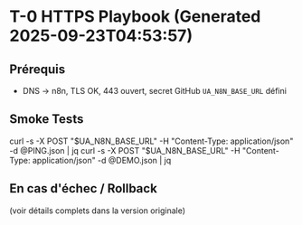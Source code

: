 # T-0 HTTPS Playbook (Generated 2025-09-23T04:53:57)
## Prérequis
- DNS → n8n, TLS OK, 443 ouvert, secret GitHub `UA_N8N_BASE_URL` défini
## Smoke Tests
curl -s -X POST "$UA_N8N_BASE_URL" -H "Content-Type: application/json" -d @PING.json | jq
curl -s -X POST "$UA_N8N_BASE_URL" -H "Content-Type: application/json" -d @DEMO.json | jq
## En cas d'échec / Rollback
(voir détails complets dans la version originale)

